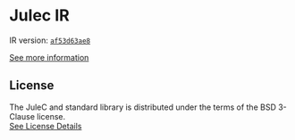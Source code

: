 # Julec IR

IR version: [`af53d63ae8`](https://github.com/julelang/jule/tree/af53d63ae85abc78267c0581817d1b6208f26fa7)

[See more information](https://manual.jule.dev/getting-started/install-from-source/compile-from-ir.html)

## License

The JuleC and standard library is distributed under the terms of the BSD 3-Clause license. \
[See License Details](./LICENSE)
